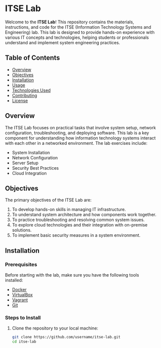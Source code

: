 # ITSE Lab

Welcome to the **ITSE Lab**! This repository contains the materials, instructions, and code for the ITSE (Information Technology Systems and Engineering) lab. This lab is designed to provide hands-on experience with various IT concepts and technologies, helping students or professionals understand and implement system engineering practices.

## Table of Contents

- [Overview](#overview)
- [Objectives](#objectives)
- [Installation](#installation)
- [Usage](#usage)
- [Technologies Used](#technologies-used)
- [Contributing](#contributing)
- [License](#license)

## Overview

The ITSE Lab focuses on practical tasks that involve system setup, network configuration, troubleshooting, and deploying software. This lab is a key component for understanding how information technology systems interact with each other in a networked environment. The lab exercises include:

- System Installation
- Network Configuration
- Server Setup
- Security Best Practices
- Cloud Integration

## Objectives

The primary objectives of the ITSE Lab are:

1. To develop hands-on skills in managing IT infrastructure.
2. To understand system architecture and how components work together.
3. To practice troubleshooting and resolving common system issues.
4. To explore cloud technologies and their integration with on-premise solutions.
5. To implement basic security measures in a system environment.

## Installation

### Prerequisites

Before starting with the lab, make sure you have the following tools installed:

- [Docker](https://www.docker.com/get-started)
- [VirtualBox](https://www.virtualbox.org/)
- [Vagrant](https://www.vagrantup.com/)
- [Git](https://git-scm.com/)

### Steps to Install

1. Clone the repository to your local machine:
   ```bash
   git clone https://github.com/username/itse-lab.git
   cd itse-lab
